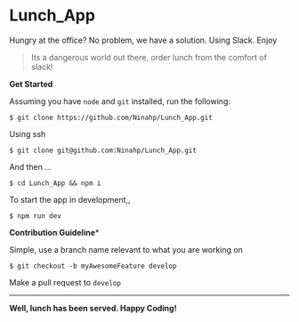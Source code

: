 # Lunch_App
Hungry at the office? No problem, we have a solution. Using Slack. Enjoy

> Its a dangerous world out there, order lunch from the comfort of slack!

**Get Started**

Assuming you have `node` and `git` installed, run the following:

```shell
$ git clone https://github.com/Ninahp/Lunch_App.git
```

Using ssh

```shell
$ git clone git@github.com:Ninahp/Lunch_App.git
```

And then ...

```shell
$ cd Lunch_App && npm i
```

To start the app in development,,

```shell
$ npm run dev
```

**Contribution Guideline***

Simple, use a branch name relevant to what you are working on

```shell
$ git checkout -b myAwesomeFeature develop
```

Make a pull request to `develop`
___

**Well, lunch has been served. Happy Coding!**
